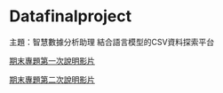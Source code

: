 # Datafinalproject

主題：智慧數據分析助理 結合語言模型的CSV資料探索平台

[期末專題第一次說明影片](https://youtu.be/yIZOVLm72iM)


[期末專題第二次說明影片](https://youtu.be/UaPolU0nDrs)
